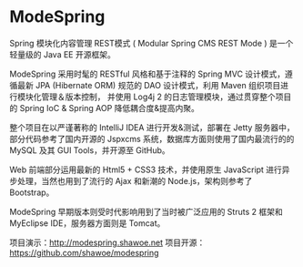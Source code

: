 ModeSpring
========

Spring 模块化内容管理 REST模式 ( Modular Spring CMS REST Mode ) 是一个轻量级的 Java EE 开源框架。

ModeSpring 采用时髦的 RESTful 风格和基于注释的 Spring MVC 设计模式，遵循最新 JPA (Hibernate ORM) 规范的 DAO 设计模式，利用 Maven 组织项目进行模块化管理＆版本控制， 并使用 Log4j 2 的日志管理模块，通过贯穿整个项目的 Spring IoC & Spring AOP 降低耦合度&提高内聚。

整个项目在以严谨著称的 IntelliJ IDEA 进行开发&测试，部署在 Jetty 服务器中，部分代码参考了国内开源的 Jspxcms 系统，数据库方面则使用了国内最流行的的 MySQL 及其 GUI Tools，并开源至 GitHub。

Web 前端部分运用最新的 Html5 + CSS3 技术，并使用原生 JavaScript 进行异步处理，当然也用到了流行的 Ajax 和新潮的 Node.js，架构则参考了 Bootstrap。 

ModeSpring 早期版本则受时代影响用到了当时被广泛应用的 Struts 2 框架和 MyEclipse IDE，服务器方面则是 Tomcat。

项目演示：http://modespring.shawoe.net
项目开源：https://github.com/shawoe/modespring

